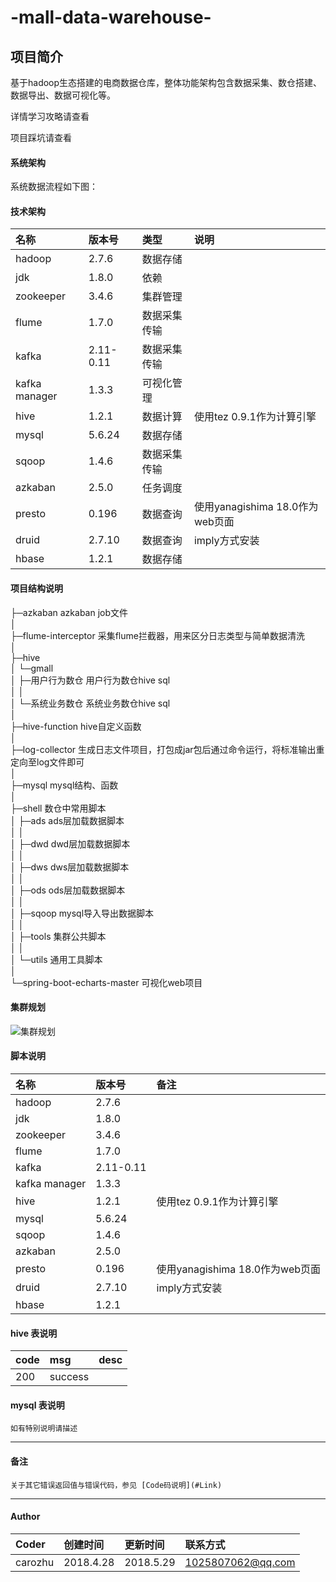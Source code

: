 # -mall-data-warehouse-

## 项目简介
基于hadoop生态搭建的电商数据仓库，整体功能架构包含数据采集、数仓搭建、数据导出、数据可视化等。


详情学习攻略请查看

项目踩坑请查看

#### 系统架构

系统数据流程如下图：

#### 技术架构

| 名称 | 版本号 | 类型 | 说明 |
| :--- | :--- | :--- | :--- |
| hadoop | 2.7.6 | 数据存储 |  |
| jdk | 1.8.0 | 依赖 |  |
| zookeeper | 3.4.6 | 集群管理 |  |
| flume | 1.7.0 | 数据采集传输 |  |
| kafka | 2.11-0.11 | 数据采集传输 |  |
| kafka  manager| 1.3.3 | 可视化管理 |  |
| hive| 1.2.1 | 数据计算 | 使用tez 0.9.1作为计算引擎 |
| mysql| 5.6.24 | 数据存储 |  |
| sqoop| 1.4.6 | 数据采集传输 |  |
| azkaban| 2.5.0 | 任务调度 |  |
| presto| 0.196 | 数据查询 |使用yanagishima 18.0作为web页面|
| druid| 2.7.10 | 数据查询 | imply方式安装 |
| hbase| 1.2.1 | 数据存储 |  |

#### 项目结构说明

├─azkaban azkaban job文件 <br>
│<br>
├─flume-interceptor  采集flume拦截器，用来区分日志类型与简单数据清洗<br>
│<br>
├─hive<br>
│  └─gmall<br>
│      ├─用户行为数仓 用户行为数仓hive sql<br>
│      │      <br>
│      └─系统业务数仓 系统业务数仓hive sql<br>
│              <br>
├─hive-function hive自定义函数<br>
│              <br>
├─log-collector 生成日志文件项目，打包成jar包后通过命令运行，将标准输出重定向至log文件即可<br>
│              <br>
├─mysql mysql结构、函数<br>
│      <br>
├─shell 数仓中常用脚本<br>
│  ├─ads ads层加载数据脚本<br>
│  │      <br>
│  ├─dwd dwd层加载数据脚本<br>
│  │      <br>
│  ├─dws dws层加载数据脚本<br>
│  │      <br>
│  ├─ods ods层加载数据脚本<br>
│  │      <br>
│  ├─sqoop mysql导入导出数据脚本<br>
│  │      <br>
│  ├─tools 集群公共脚本<br>
│  │      <br>
│  └─utils 通用工具脚本<br>
│          <br>
└─spring-boot-echarts-master 可视化web项目
                        


#### 集群规划

![集群规划](https://upload-images.jianshu.io/upload_images/19968652-3b94c7f0270aeac0.png?imageMogr2/auto-orient/strip|imageView2/2/w/681/format/webp)

#### 脚本说明

| 名称 | 版本号 | 备注 |
| :--- | :--- | :--- |
| hadoop | 2.7.6 |  |
| jdk | 1.8.0 |  |
| zookeeper | 3.4.6 |  |
| flume | 1.7.0 |  |
| kafka | 2.11-0.11 |  |
| kafka  manager| 1.3.3 |  |
| hive| 1.2.1 | 使用tez 0.9.1作为计算引擎 |
| mysql| 5.6.24 |  |
| sqoop| 1.4.6 |  |
| azkaban| 2.5.0 |  |
| presto| 0.196 |使用yanagishima 18.0作为web页面|
| druid| 2.7.10 | imply方式安装 |
| hbase| 1.2.1 |  |

#### hive 表说明

| code | msg | desc |
| :--- | :--- | :--- |
| 200 | success |  |

#### mysql 表说明 

``` 
如有特别说明请描述

```

---

#### 备注
``` 
关于其它错误返回值与错误代码，参见 [Code码说明](#Link)

```
---
#### Author

| Coder   | 创建时间 | 更新时间 |联系方式 |
| :---     | :---| :--- | :--- |
| carozhu  | 2018.4.28 |2018.5.29  |1025807062@qq.com  |


